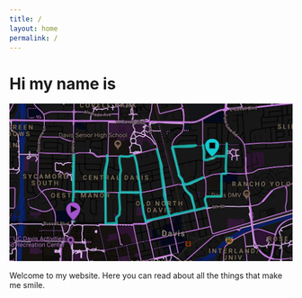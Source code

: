 ```yaml
---
title: /
layout: home
permalink: /
---
```


# Hi my name is


![Self Portrait](/haley.jpg)


Welcome to my website. Here you can read about all the things that make me smile.
